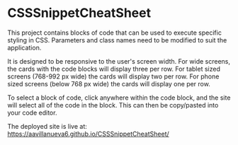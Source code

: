 # CSSSnippetCheatSheet #
This project contains blocks of code that can be used to execute specific styling in CSS. Parameters and class names need to be modified to suit the application.  


It is designed to be responsive to the user's screen width. For wide screens, the cards with the code blocks will display three per row.  For tablet sized screens (768-992 px wide) the cards will display two per row.  For phone sized screens (below 768 px wide) the cards will display one per row.

To select a block of code, click anywhere within the code block, and the site will select all of the code in the block.  This can then be copy/pasted into your code editor.

The deployed site is live at:
https://aavillanueva6.github.io/CSSSnippetCheatSheet/